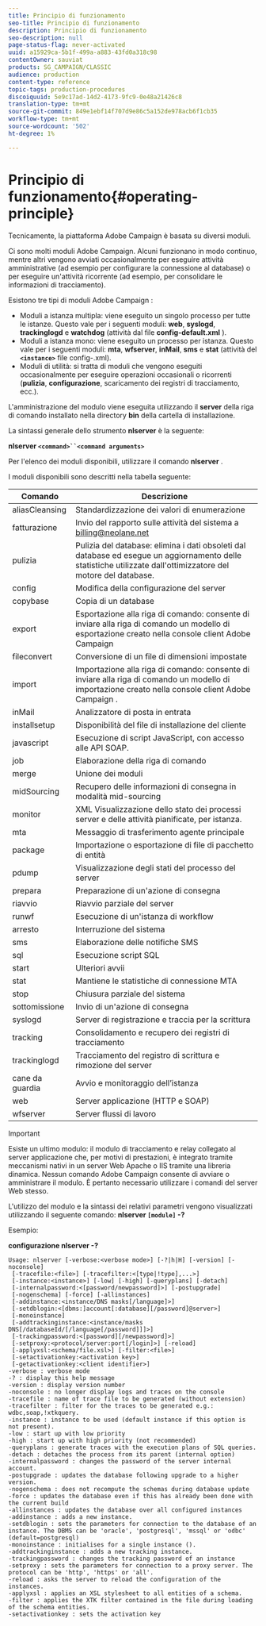 ```yaml
---
title: Principio di funzionamento
seo-title: Principio di funzionamento
description: Principio di funzionamento
seo-description: null
page-status-flag: never-activated
uuid: a15929ca-5b1f-499a-a883-43fd0a318c98
contentOwner: sauviat
products: SG_CAMPAIGN/CLASSIC
audience: production
content-type: reference
topic-tags: production-procedures
discoiquuid: 5e9c17ad-14d2-4173-9fc9-0e48a21426c8
translation-type: tm+mt
source-git-commit: 849e1ebf14f707d9e86c5a152de978acb6f1cb35
workflow-type: tm+mt
source-wordcount: '502'
ht-degree: 1%

---
```



# Principio di funzionamento{#operating-principle}

Tecnicamente, la piattaforma Adobe Campaign  è basata su diversi moduli.

Ci sono molti moduli  Adobe Campaign. Alcuni funzionano in modo continuo, mentre altri vengono avviati occasionalmente per eseguire attività amministrative (ad esempio per configurare la connessione al database) o per eseguire un&#39;attività ricorrente (ad esempio, per consolidare le informazioni di tracciamento).

Esistono tre tipi di moduli Adobe Campaign :

* Moduli a istanza multipla: viene eseguito un singolo processo per tutte le istanze. Questo vale per i seguenti moduli: **web**, **syslogd**, **trackinglogd** e **watchdog** (attività dal file **config-default.xml** ).
* Moduli a istanza mono: viene eseguito un processo per istanza. Questo vale per i seguenti moduli: **mta**, **wfserver**, **inMail**, **sms** e **stat** (attività del **`<instance>`** file config-.xml).
* Moduli di utilità: si tratta di moduli che vengono eseguiti occasionalmente per eseguire operazioni occasionali o ricorrenti (**pulizia**, **configurazione**, scaricamento dei registri di tracciamento, ecc.).

L&#39;amministrazione del modulo viene eseguita utilizzando il **server** della riga di comando installato nella directory **bin** della cartella di installazione.

La sintassi generale dello strumento **nlserver** è la seguente:

**nlserver `<command>``<command arguments>`**

Per l&#39;elenco dei moduli disponibili, utilizzare il comando **nlserver** .

I moduli disponibili sono descritti nella tabella seguente:

| Comando | Descrizione |
|---|---|
| aliasCleansing | Standardizzazione dei valori di enumerazione |
| fatturazione | Invio del rapporto sulle attività del sistema a billing@neolane.net |
| pulizia | Pulizia del database: elimina i dati obsoleti dal database ed esegue un aggiornamento delle statistiche utilizzate dall&#39;ottimizzatore del motore del database. |
| config | Modifica della configurazione del server |
| copybase | Copia di un database |
| export | Esportazione alla riga di comando: consente di inviare alla riga di comando un modello di esportazione creato nella console client Adobe Campaign  |
| fileconvert | Conversione di un file di dimensioni impostate |
| import | Importazione alla riga di comando: consente di inviare alla riga di comando un modello di importazione creato nella console client Adobe Campaign . |
| inMail | Analizzatore di posta in entrata |
| installsetup | Disponibilità del file di installazione del cliente |
| javascript | Esecuzione di script JavaScript, con accesso alle API SOAP. |
| job | Elaborazione della riga di comando |
| merge | Unione dei moduli |
| midSourcing | Recupero delle informazioni di consegna in modalità mid-sourcing |
| monitor | XML Visualizzazione dello stato dei processi server e delle attività pianificate, per istanza. |
| mta | Messaggio di trasferimento agente principale |
| package | Importazione o esportazione di file di pacchetto di entità |
| pdump | Visualizzazione degli stati del processo del server |
| prepara | Preparazione di un&#39;azione di consegna |
| riavvio | Riavvio parziale del server |
| runwf | Esecuzione di un&#39;istanza di workflow |
| arresto | Interruzione del sistema |
| sms | Elaborazione delle notifiche SMS |
| sql | Esecuzione script SQL |
| start | Ulteriori avvii |
| stat | Mantiene le statistiche di connessione MTA |
| stop | Chiusura parziale del sistema |
| sottomissione | Invio di un&#39;azione di consegna |
| syslogd | Server di registrazione e traccia per la scrittura |
| tracking | Consolidamento e recupero dei registri di tracciamento |
| trackinglogd | Tracciamento del registro di scrittura e rimozione del server |
| cane da guardia | Avvio e monitoraggio dell’istanza |
| web | Server applicazione (HTTP e SOAP) |
| wfserver | Server flussi di lavoro |

>[!IMPORTANT]
>
>Esiste un ultimo modulo: il modulo di tracciamento e relay collegato al server applicazione che, per motivi di prestazioni, è integrato tramite meccanismi nativi in un server Web Apache o IIS tramite una libreria dinamica. Nessun comando Adobe Campaign  consente di avviare o amministrare il modulo. È pertanto necessario utilizzare i comandi del server Web stesso.

L&#39;utilizzo del modulo e la sintassi dei relativi parametri vengono visualizzati utilizzando il seguente comando: **nlserver `[module]` -?**

Esempio:

**configurazione nlserver -?**

```
Usage: nlserver [-verbose:<verbose mode>] [-?|h|H] [-version] [-noconsole]
 [-tracefile:<file>] [-tracefilter:<[type|!type],...>]
 [-instance:<instance>] [-low] [-high] [-queryplans] [-detach]
 [-internalpassword:<[password/newpassword]>] [-postupgrade]
 [-nogenschema] [-force] [-allinstances]
 [-addinstance:<instance/DNS masks[/language]>]
 [-setdblogin:<[dbms:]account[:database][/password]@server>]
 [-monoinstance]
 [-addtrackinginstance:<instance/masks DNS[/databaseId/[/language[/password]]]>]
 [-trackingpassword:<[password][/newpassword]>]
 [-setproxy:<protocol/server:port[/login]>] [-reload]
 [-applyxsl:<schema/file.xsl>] [-filter:<file>]
 [-setactivationkey:<activation key>]
 [-getactivationkey:<client identifier>]
-verbose : verbose mode
-? : display this help message
-version : display version number
-noconsole : no longer display logs and traces on the console
-tracefile : name of trace file to be generated (without extension)
-tracefilter : filter for the traces to be generated e.g.: wdbc,soap,!xtkquery.
-instance : instance to be used (default instance if this option is not present).
-low : start up with low priority
-high : start up with high priority (not recommended)
-queryplans : generate traces with the execution plans of SQL queries.
-detach : detaches the process from its parent (internal option)
-internalpassword : changes the password of the server internal account.
-postupgrade : updates the database following upgrade to a higher version. 
-nogenschema : does not recompute the schemas during database update
-force : updates the database even if this has already been done with the current build 
-allinstances : updates the database over all configured instances
-addinstance : adds a new instance.
-setdblogin : sets the parameters for connection to the database of an instance. The DBMS can be 'oracle', 'postgresql', 'mssql' or 'odbc' (default=postgresql)
-monoinstance : initialises for a single instance ().
-addtrackinginstance : adds a new tracking instance.
-trackingpassword : changes the tracking password of an instance
-setproxy : sets the parameters for connection to a proxy server. The protocol can be 'http', 'https' or 'all'.
-reload : asks the server to reload the configuration of the instances. 
-applyxsl : applies an XSL stylesheet to all entities of a schema. 
-filter : applies the XTK filter contained in the file during loading of the schema entities.
-setactivationkey : sets the activation key
```

